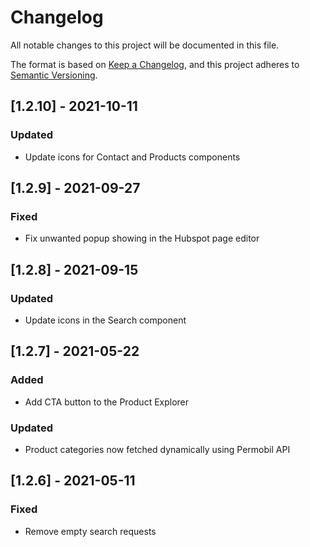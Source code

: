 # Changelog

All notable changes to this project will be documented in this file.

The format is based on [Keep a Changelog](https://keepachangelog.com/en/1.0.0/),
and this project adheres to [Semantic Versioning](https://semver.org/spec/v2.0.0.html).

## [1.2.10] - 2021-10-11

### Updated

- Update icons for Contact and Products components

## [1.2.9] - 2021-09-27

### Fixed

- Fix unwanted popup showing in the Hubspot page editor

## [1.2.8] - 2021-09-15

### Updated

- Update icons in the Search component

## [1.2.7] - 2021-05-22

### Added

- Add CTA button to the Product Explorer

### Updated

- Product categories now fetched dynamically using Permobil API

## [1.2.6] - 2021-05-11

### Fixed

- Remove empty search requests
